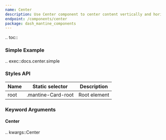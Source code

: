 ```yaml
---
name: Center
description: Use Center component to center content vertically and horizontally.
endpoint: /components/center
package: dash_mantine_components
---
```


.. toc::

### Simple Example

.. exec::docs.center.simple

### Styles API

| Name | Static selector    | Description  |
|------|--------------------|--------------|
| root | .mantine-Card-root | Root element |

### Keyword Arguments

#### Center

.. kwargs::Center
